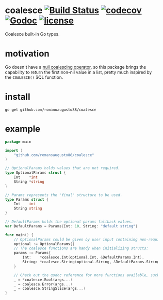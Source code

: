# coalesce [![Build Status](https://travis-ci.com/romanodesouza/coalesce.svg?branch=master)](https://travis-ci.com/romanoaugusto88/coalesce) [![codecov](https://codecov.io/gh/romanoaugusto88/coalesce/branch/master/graph/badge.svg)](https://codecov.io/gh/romanoaugusto88/coalesce) [![Godoc](http://img.shields.io/badge/godoc-reference-blue.svg?style=flat)](https://godoc.org/github.com/romanoaugusto88/coalesce) [![license](http://img.shields.io/badge/license-MIT-red.svg?style=flat)](https://raw.githubusercontent.com/romanoaugusto88/coalesce/master/LICENSE)

Coalesce built-in Go types.

# motivation
Go doesn't have a [null coalescing operator](https://en.wikipedia.org/wiki/Null_coalescing_operator), so this package brings the capability to return the first non-nil value in a list, pretty much inspired by the `COALESCE()` SQL function.

# install
```
go get github.com/romanoaugusto88/coalesce
```

# example

```go
package main

import (
	"github.com/romanoaugusto88/coalesce"
)

// OptionalParams holds values that are not required.
type OptionalParams struct {
	Int    *int
	String *string
}

// Params represents the "final" structure to be used.
type Params struct {
	Int    int
	String string
}

// DefaultParams holds the optional params fallback values.
var DefaultParams = Params{Int: 10, String: "default string"}

func main() {
	// OptionalParams could be given by user input containing non-required field values.
	optional := OptionalParams{}
	// The coalesce functions are handy when initializing structs:
	params := Params{
		Int:    *coalesce.Int(optional.Int, &DefaultParams.Int),
		String: *coalesce.String(optional.String, &DefaultParams.String),
	}

	// Check out the godoc reference for more functions available, such as:
	_ = *coalesce.Bool(args...)
	_ = coalesce.Error(args...)
	_ = coalesce.StringSlice(args...)
}
```
